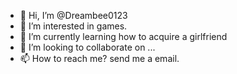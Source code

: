 - 👋 Hi, I’m @Dreambee0123
- 👀 I’m interested in games.
- 🌱 I’m currently learning how to acquire a girlfriend
- 💞️ I’m looking to collaborate on ...
- 📫 How to reach me? send me a email.

<!---
Dreambee0123/Dreambee0123 is a ✨ special ✨ repository because its `README.md` (this file) appears on your GitHub profile.
You can click the Preview link to take a look at your changes.
--->

